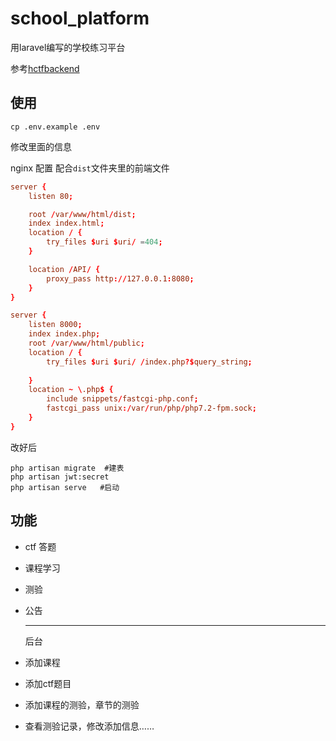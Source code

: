 # school_platform
用laravel编写的学校练习平台 

参考[hctfbackend](https://github.com/vidar-team/hctf_backend)


## 使用

```
cp .env.example .env
```

修改里面的信息



nginx 配置 配合`dist`文件夹里的前端文件

```conf
server {
    listen 80;

    root /var/www/html/dist;
    index index.html;
    location / {
        try_files $uri $uri/ =404;
    }

    location /API/ {
        proxy_pass http://127.0.0.1:8080;
    }
}

server {
    listen 8000;
    index index.php;
    root /var/www/html/public;
    location / {
        try_files $uri $uri/ /index.php?$query_string;
    
    }
    location ~ \.php$ {
        include snippets/fastcgi-php.conf;
        fastcgi_pass unix:/var/run/php/php7.2-fpm.sock;
    }
}

```



改好后

```
php artisan migrate  #建表
php artisan jwt:secret
php artisan serve	#启动
```



## 功能

- ctf 答题

- 课程学习

-  测验

- 公告

  ***

  后台

- 添加课程
- 添加ctf题目

- 添加课程的测验，章节的测验 
- 查看测验记录，修改添加信息……
